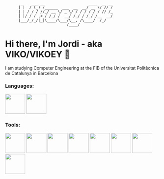 ```
       _    ___ __                    ____  __ __
      | |  / (_) /______  ___  __  __/ __ \/ // /
      | | / / / //_/ __ \/ _ \/ / / / / / / // /_
      | |/ / / ,< / /_/ /  __/ /_/ / /_/ /__  __/
      |___/_/_/|_|\____/\___/\__, /\____/  /_/   
                            /____/                                                     
```

# Hi there, I'm Jordi - aka VIKO/VIKOEY 👋

I am studying Computer Engineering at the FIB of the Universitat Politècnica de Catalunya in Barcelona 

### Languages:  

<div align="left">
  
  <img src="https://cdn.jsdelivr.net/gh/devicons/devicon/icons/cplusplus/cplusplus-original.svg"  width="65px" ></img>
  <img src="https://cdn.jsdelivr.net/gh/devicons/devicon/icons/c/c-original.svg" width="65px" ></img>
  
          
  
</div>

### Tools:

<div align="left">
  <img src="https://cdn.jsdelivr.net/gh/devicons/devicon/icons/photoshop/photoshop-line.svg" width="65px" ></img>
  <img src="https://cdn.jsdelivr.net/gh/devicons/devicon/icons/git/git-original.svg" width="65px" ></img>
  <img src="https://cdn.jsdelivr.net/gh/devicons/devicon/icons/github/github-original.svg" width="65px" ></img>
  <img src="https://cdn.jsdelivr.net/gh/devicons/devicon/icons/vscode/vscode-original.svg" width="65px" ></img>
  <img src="https://cdn.jsdelivr.net/gh/devicons/devicon/icons/vim/vim-original.svg" width="65px" ></img>
  <img src="https://cdn.jsdelivr.net/gh/devicons/devicon/icons/postgresql/postgresql-original-wordmark.svg" width="65px" ></img>
  <img src="https://cdn.jsdelivr.net/gh/devicons/devicon/icons/qt/qt-original.svg" width="65px" ></img>
  <img src="https://cdn.jsdelivr.net/gh/devicons/devicon/icons/opengl/opengl-original.svg" width="65px" ></img>
          
          
  
</div>
